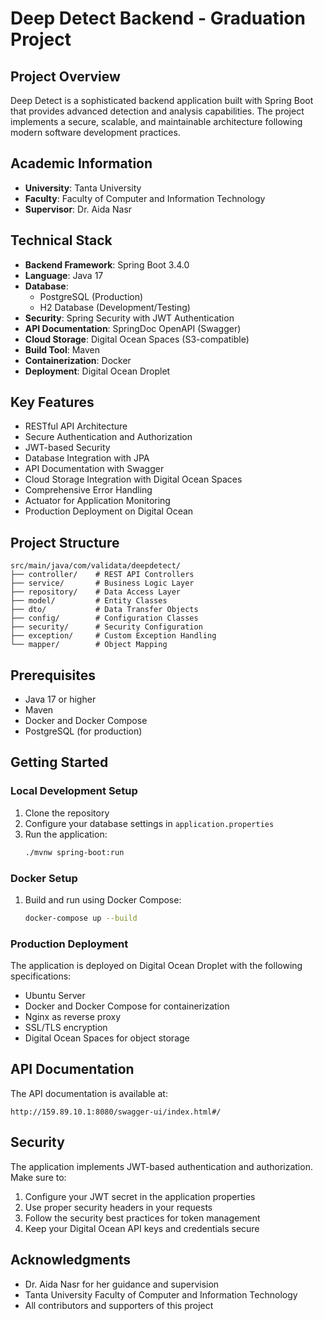 # Deep Detect Backend - Graduation Project

## Project Overview
Deep Detect is a sophisticated backend application built with Spring Boot that provides advanced detection and analysis capabilities. The project implements a secure, scalable, and maintainable architecture following modern software development practices.

## Academic Information
- **University**: Tanta University
- **Faculty**: Faculty of Computer and Information Technology
- **Supervisor**: Dr. Aida Nasr

## Technical Stack
- **Backend Framework**: Spring Boot 3.4.0
- **Language**: Java 17
- **Database**: 
  - PostgreSQL (Production)
  - H2 Database (Development/Testing)
- **Security**: Spring Security with JWT Authentication
- **API Documentation**: SpringDoc OpenAPI (Swagger)
- **Cloud Storage**: Digital Ocean Spaces (S3-compatible)
- **Build Tool**: Maven
- **Containerization**: Docker
- **Deployment**: Digital Ocean Droplet

## Key Features
- RESTful API Architecture
- Secure Authentication and Authorization
- JWT-based Security
- Database Integration with JPA
- API Documentation with Swagger
- Cloud Storage Integration with Digital Ocean Spaces
- Comprehensive Error Handling
- Actuator for Application Monitoring
- Production Deployment on Digital Ocean

## Project Structure
```
src/main/java/com/validata/deepdetect/
├── controller/    # REST API Controllers
├── service/       # Business Logic Layer
├── repository/    # Data Access Layer
├── model/         # Entity Classes
├── dto/           # Data Transfer Objects
├── config/        # Configuration Classes
├── security/      # Security Configuration
├── exception/     # Custom Exception Handling
└── mapper/        # Object Mapping
```

## Prerequisites
- Java 17 or higher
- Maven
- Docker and Docker Compose
- PostgreSQL (for production)

## Getting Started

### Local Development Setup
1. Clone the repository
2. Configure your database settings in `application.properties`
3. Run the application:
   ```bash
   ./mvnw spring-boot:run
   ```

### Docker Setup
1. Build and run using Docker Compose:
   ```bash
   docker-compose up --build
   ```

### Production Deployment
The application is deployed on Digital Ocean Droplet with the following specifications:
- Ubuntu Server
- Docker and Docker Compose for containerization
- Nginx as reverse proxy
- SSL/TLS encryption
- Digital Ocean Spaces for object storage

## API Documentation
The API documentation is available at:
```
http://159.89.10.1:8080/swagger-ui/index.html#/
```

## Security
The application implements JWT-based authentication and authorization. Make sure to:
1. Configure your JWT secret in the application properties
2. Use proper security headers in your requests
3. Follow the security best practices for token management
4. Keep your Digital Ocean API keys and credentials secure

## Acknowledgments
- Dr. Aida Nasr for her guidance and supervision
- Tanta University Faculty of Computer and Information Technology
- All contributors and supporters of this project
